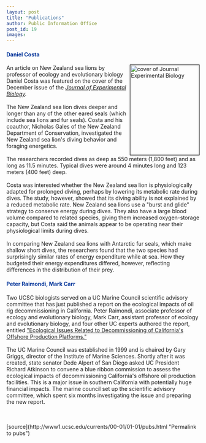 ```yaml
---
layout: post
title: "Publications"
author: Public Information Office
post_id: 19
images:
---
```


<h4>
  <font color="#003399">Daniel Costa</font>
</h4>
<p>
  <img align="right" alt="cover of Journal Experimental Biology " border="1" height="235" src="../art/EBcover.180.jpg" width="180">An article on New Zealand sea lions by professor of ecology and evolutionary biology Daniel Costa was featured on the cover of the December issue of the <a href="http://www.biologists.com/JEB/203/23/cover.html"><i>Journal of Experimental Biology</i></a><i>.<br>
  <br></i>The New Zealand sea lion dives deeper and longer than any of the other eared seals (which include sea lions and fur seals). Costa and his coauthor, Nicholas Gales of the New Zealand Department of Conservation, investigated the New Zealand sea lion's diving behavior and foraging energetics.<br>
  <br>
  The researchers recorded dives as deep as 550 meters (1,800 feet) and as long as 11.5 minutes. Typical dives were around 4 minutes long and 123 meters (400 feet) deep.<br>
  <br>
  Costa was interested whether the New Zealand sea lion is physiologically adapted for prolonged diving, perhaps by lowering its metabolic rate during dives. The study, however, showed that its diving ability is not explained by a reduced metabolic rate. New Zealand sea lions use a "burst and glide" strategy to conserve energy during dives. They also have a large blood volume compared to related species, giving them increased oxygen-storage capacity, but Costa said the animals appear to be operating near their physiological limits during dives.<br>
  <br>
  In comparing New Zealand sea lions with Antarctic fur seals, which make shallow short dives, the researchers found that the two species had surprisingly similar rates of energy expenditure while at sea. How they budgeted their energy expenditures differed, however, reflecting differences in the distribution of their prey.<br>
</p>
<h4>
  <font color="#003399">Peter Raimondi, Mark Carr</font>
</h4>
<p>
  Two UCSC biologists served on a UC Marine Council scientific advisory committee that has just published a report on the ecological impacts of oil rig decommissioning in California. Peter Raimondi, associate professor of ecology and evolutionary biology, Mark Carr, assistant professor of ecology and evolutionary biology, and four other UC experts authored the report, entitled <a href="http://www.ucop.edu/research/ucmc_decommissioning/">"Ecological Issues Related to Decommissioning of California's Offshore Production Platforms."</a> <b><br>
  <br></b>The UC Marine Council was established in 1999 and is chaired by Gary Griggs, director of the Institute of Marine Sciences. Shortly after it was created, state senator Dede Alpert of San Diego asked UC President Richard Atkinson to convene a blue ribbon commission to assess the ecological impacts of decommissioning California's offshore oil production facilities. This is a major issue in southern California with potentially huge financial impacts. The marine council set up the scientific advisory committee, which spent six months investigating the issue and preparing the new report.<br>
  <i><br></i><br>
  </p>
[source](http://www1.ucsc.edu/currents/00-01/01-01/pubs.html "Permalink to pubs")
